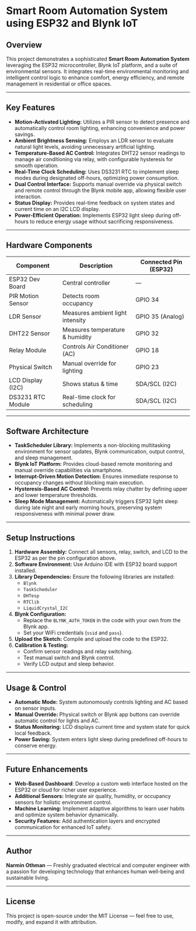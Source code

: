 
# Smart Room Automation System using ESP32 and Blynk IoT

## Overview

This project demonstrates a sophisticated **Smart Room Automation System** leveraging the ESP32 microcontroller, Blynk IoT platform, and a suite of environmental sensors. It integrates real-time environmental monitoring and intelligent control logic to enhance comfort, energy efficiency, and remote management in residential or office spaces.

---

## Key Features

- **Motion-Activated Lighting:** Utilizes a PIR sensor to detect presence and automatically control room lighting, enhancing convenience and power savings.
- **Ambient Brightness Sensing:** Employs an LDR sensor to evaluate natural light levels, avoiding unnecessary artificial lighting.
- **Temperature-Based AC Control:** Integrates DHT22 sensor readings to manage air conditioning via relay, with configurable hysteresis for smooth operation.
- **Real-Time Clock Scheduling:** Uses DS3231 RTC to implement sleep modes during designated off-hours, optimizing power consumption.
- **Dual Control Interface:** Supports manual override via physical switch and remote control through the Blynk mobile app, allowing flexible user interaction.
- **Status Display:** Provides real-time feedback on system states and current time on an I2C LCD display.
- **Power-Efficient Operation:** Implements ESP32 light sleep during off-hours to reduce energy usage without sacrificing responsiveness.

---

## Hardware Components

| Component            | Description                      | Connected Pin (ESP32) |
|----------------------|---------------------------------|----------------------|
| ESP32 Dev Board      | Central controller               | —                    |
| PIR Motion Sensor     | Detects room occupancy           | GPIO 34              |
| LDR Sensor            | Measures ambient light intensity | GPIO 35 (Analog)     |
| DHT22 Sensor          | Measures temperature & humidity  | GPIO 32              |
| Relay Module          | Controls Air Conditioner (AC)    | GPIO 18              |
| Physical Switch       | Manual override for lighting     | GPIO 23              |
| LCD Display (I2C)     | Shows status & time              | SDA/SCL (I2C)        |
| DS3231 RTC Module     | Real-time clock for scheduling   | SDA/SCL (I2C)        |

---

## Software Architecture

- **TaskScheduler Library:** Implements a non-blocking multitasking environment for sensor updates, Blynk communication, output control, and sleep management.
- **Blynk IoT Platform:** Provides cloud-based remote monitoring and manual override capabilities via smartphone.
- **Interrupt-Driven Motion Detection:** Ensures immediate response to occupancy changes without blocking main execution.
- **Hysteresis-Based AC Control:** Prevents relay chatter by defining upper and lower temperature thresholds.
- **Sleep Mode Management:** Automatically triggers ESP32 light sleep during late night and early morning hours, preserving system responsiveness with minimal power draw.

---

## Setup Instructions

1. **Hardware Assembly:** Connect all sensors, relay, switch, and LCD to the ESP32 as per the pin configuration above.
2. **Software Environment:** Use Arduino IDE with ESP32 board support installed.
3. **Library Dependencies:** Ensure the following libraries are installed:
   - `Blynk`
   - `TaskScheduler`
   - `DHTesp`
   - `RTClib`
   - `LiquidCrystal_I2C`
4. **Blynk Configuration:** 
   - Replace the `BLYNK_AUTH_TOKEN` in the code with your own from the Blynk app.
   - Set your WiFi credentials (`ssid` and `pass`).
5. **Upload the Sketch:** Compile and upload the code to the ESP32.
6. **Calibration & Testing:** 
   - Confirm sensor readings and relay switching.
   - Test manual switch and Blynk control.
   - Verify LCD output and sleep behavior.

---

## Usage & Control

- **Automatic Mode:** System autonomously controls lighting and AC based on sensor inputs.
- **Manual Override:** Physical switch or Blynk app buttons can override automatic control for lights and AC.
- **Status Monitoring:** LCD displays current time and system state for quick local feedback.
- **Power Saving:** System enters light sleep during predefined off-hours to conserve energy.

---

## Future Enhancements

- **Web-Based Dashboard**: Develop a custom web interface hosted on the ESP32 or cloud for richer user experience.
- **Additional Sensors:** Integrate air quality, humidity, or occupancy sensors for holistic environment control.
- **Machine Learning:** Implement adaptive algorithms to learn user habits and optimize system behavior dynamically.
- **Security Features:** Add authentication layers and encrypted communication for enhanced IoT safety.

---

## Author

**Narmin Othman** — Freshly graduated electrical and computer engineer with a passion for developing technology that enhances human well-being and sustainable living.

---

## License

This project is open-source under the MIT License — feel free to use, modify, and expand it with attribution.

